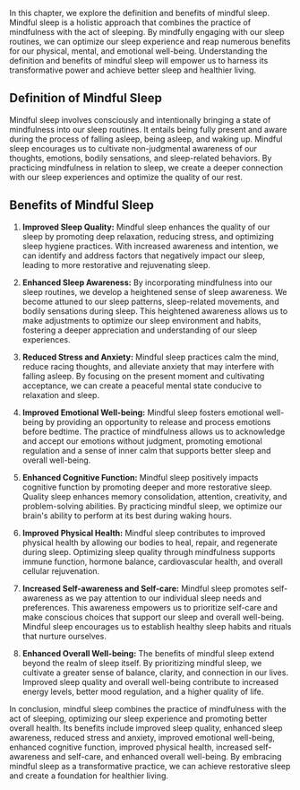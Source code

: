 
In this chapter, we explore the definition and benefits of mindful sleep. Mindful sleep is a holistic approach that combines the practice of mindfulness with the act of sleeping. By mindfully engaging with our sleep routines, we can optimize our sleep experience and reap numerous benefits for our physical, mental, and emotional well-being. Understanding the definition and benefits of mindful sleep will empower us to harness its transformative power and achieve better sleep and healthier living.

**Definition of Mindful Sleep**
-------------------------------

Mindful sleep involves consciously and intentionally bringing a state of mindfulness into our sleep routines. It entails being fully present and aware during the process of falling asleep, being asleep, and waking up. Mindful sleep encourages us to cultivate non-judgmental awareness of our thoughts, emotions, bodily sensations, and sleep-related behaviors. By practicing mindfulness in relation to sleep, we create a deeper connection with our sleep experiences and optimize the quality of our rest.

**Benefits of Mindful Sleep**
-----------------------------

1. **Improved Sleep Quality:** Mindful sleep enhances the quality of our sleep by promoting deep relaxation, reducing stress, and optimizing sleep hygiene practices. With increased awareness and intention, we can identify and address factors that negatively impact our sleep, leading to more restorative and rejuvenating sleep.

2. **Enhanced Sleep Awareness:** By incorporating mindfulness into our sleep routines, we develop a heightened sense of sleep awareness. We become attuned to our sleep patterns, sleep-related movements, and bodily sensations during sleep. This heightened awareness allows us to make adjustments to optimize our sleep environment and habits, fostering a deeper appreciation and understanding of our sleep experiences.

3. **Reduced Stress and Anxiety:** Mindful sleep practices calm the mind, reduce racing thoughts, and alleviate anxiety that may interfere with falling asleep. By focusing on the present moment and cultivating acceptance, we can create a peaceful mental state conducive to relaxation and sleep.

4. **Improved Emotional Well-being:** Mindful sleep fosters emotional well-being by providing an opportunity to release and process emotions before bedtime. The practice of mindfulness allows us to acknowledge and accept our emotions without judgment, promoting emotional regulation and a sense of inner calm that supports better sleep and overall well-being.

5. **Enhanced Cognitive Function:** Mindful sleep positively impacts cognitive function by promoting deeper and more restorative sleep. Quality sleep enhances memory consolidation, attention, creativity, and problem-solving abilities. By practicing mindful sleep, we optimize our brain's ability to perform at its best during waking hours.

6. **Improved Physical Health:** Mindful sleep contributes to improved physical health by allowing our bodies to heal, repair, and regenerate during sleep. Optimizing sleep quality through mindfulness supports immune function, hormone balance, cardiovascular health, and overall cellular rejuvenation.

7. **Increased Self-awareness and Self-care:** Mindful sleep promotes self-awareness as we pay attention to our individual sleep needs and preferences. This awareness empowers us to prioritize self-care and make conscious choices that support our sleep and overall well-being. Mindful sleep encourages us to establish healthy sleep habits and rituals that nurture ourselves.

8. **Enhanced Overall Well-being:** The benefits of mindful sleep extend beyond the realm of sleep itself. By prioritizing mindful sleep, we cultivate a greater sense of balance, clarity, and connection in our lives. Improved sleep quality and overall well-being contribute to increased energy levels, better mood regulation, and a higher quality of life.

In conclusion, mindful sleep combines the practice of mindfulness with the act of sleeping, optimizing our sleep experience and promoting better overall health. Its benefits include improved sleep quality, enhanced sleep awareness, reduced stress and anxiety, improved emotional well-being, enhanced cognitive function, improved physical health, increased self-awareness and self-care, and enhanced overall well-being. By embracing mindful sleep as a transformative practice, we can achieve restorative sleep and create a foundation for healthier living.
